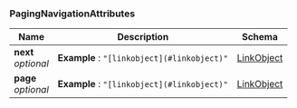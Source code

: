 
<a name="pagingnavigationattributes"></a>
### PagingNavigationAttributes

|Name|Description|Schema|
|---|---|---|
|**next**  <br>*optional*|**Example** : `"[linkobject](#linkobject)"`|[LinkObject](LinkObject.md#linkobject)|
|**page**  <br>*optional*|**Example** : `"[linkobject](#linkobject)"`|[LinkObject](LinkObject.md#linkobject)|



